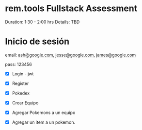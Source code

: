 # rem.tools Fullstack Assessment

Duration: 1:30 - 2:00 hrs
Details: TBD

# Inicio de sesión

email: ash@google.com, jesse@google.com, james@google.com

pass: 123456

- [x] Login - jwt

- [x] Register

- [x] Pokedex

- [x] Crear Equipo

- [x] Agregar Pokemons a un equipo

- [x] Agregar un item a un pokemon.

